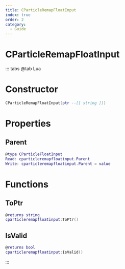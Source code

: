 ```yaml
---
title: CParticleRemapFloatInput
index: true
order: 2
category:
  - Guide
---
```


# CParticleRemapFloatInput

::: tabs
@tab Lua
# Constructor
```lua
CParticleRemapFloatInput(ptr --[[ string ]])
```
# Properties
## Parent 
```lua
@type CParticleFloatInput
Read: cparticleremapfloatinput.Parent
Write: cparticleremapfloatinput.Parent = value
```
# Functions
## ToPtr
```lua
@returns string
cparticleremapfloatinput:ToPtr()
```
## IsValid
```lua
@returns bool
cparticleremapfloatinput:IsValid()
```

:::